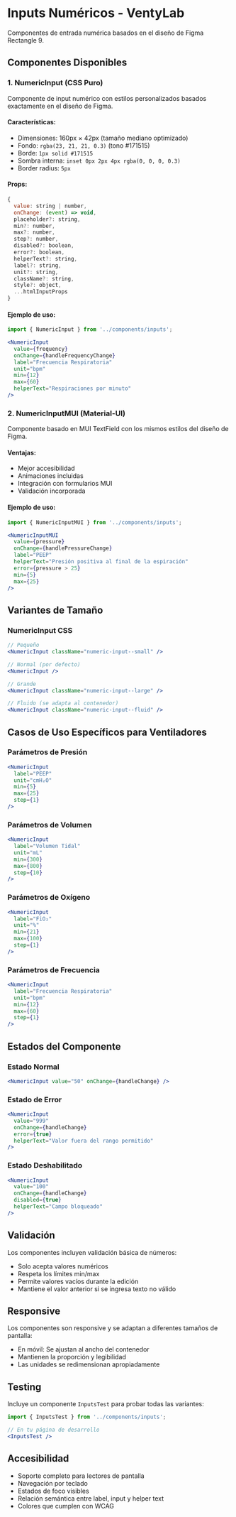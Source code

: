 # Inputs Numéricos - VentyLab

Componentes de entrada numérica basados en el diseño de Figma Rectangle 9.

## Componentes Disponibles

### 1. NumericInput (CSS Puro)
Componente de input numérico con estilos personalizados basados exactamente en el diseño de Figma.

#### Características:
- Dimensiones: 160px × 42px (tamaño mediano optimizado)
- Fondo: `rgba(23, 21, 21, 0.3)` (tono #171515)
- Borde: `1px solid #171515`
- Sombra interna: `inset 0px 2px 4px rgba(0, 0, 0, 0.3)`
- Border radius: `5px`

#### Props:
```jsx
{
  value: string | number,
  onChange: (event) => void,
  placeholder?: string,
  min?: number,
  max?: number,
  step?: number,
  disabled?: boolean,
  error?: boolean,
  helperText?: string,
  label?: string,
  unit?: string,
  className?: string,
  style?: object,
  ...htmlInputProps
}
```

#### Ejemplo de uso:
```jsx
import { NumericInput } from '../components/inputs';

<NumericInput
  value={frequency}
  onChange={handleFrequencyChange}
  label="Frecuencia Respiratoria"
  unit="bpm"
  min={12}
  max={60}
  helperText="Respiraciones por minuto"
/>
```

### 2. NumericInputMUI (Material-UI)
Componente basado en MUI TextField con los mismos estilos del diseño de Figma.

#### Ventajas:
- Mejor accesibilidad
- Animaciones incluidas
- Integración con formularios MUI
- Validación incorporada

#### Ejemplo de uso:
```jsx
import { NumericInputMUI } from '../components/inputs';

<NumericInputMUI
  value={pressure}
  onChange={handlePressureChange}
  label="PEEP"
  helperText="Presión positiva al final de la espiración"
  error={pressure > 25}
  min={5}
  max={25}
/>
```

## Variantes de Tamaño

### NumericInput CSS
```jsx
// Pequeño
<NumericInput className="numeric-input--small" />

// Normal (por defecto)
<NumericInput />

// Grande
<NumericInput className="numeric-input--large" />

// Fluido (se adapta al contenedor)
<NumericInput className="numeric-input--fluid" />
```

## Casos de Uso Específicos para Ventiladores

### Parámetros de Presión
```jsx
<NumericInput
  label="PEEP"
  unit="cmH₂O"
  min={5}
  max={25}
  step={1}
/>
```

### Parámetros de Volumen
```jsx
<NumericInput
  label="Volumen Tidal"
  unit="mL"
  min={300}
  max={800}
  step={10}
/>
```

### Parámetros de Oxígeno
```jsx
<NumericInput
  label="FiO₂"
  unit="%"
  min={21}
  max={100}
  step={1}
/>
```

### Parámetros de Frecuencia
```jsx
<NumericInput
  label="Frecuencia Respiratoria"
  unit="bpm"
  min={12}
  max={60}
  step={1}
/>
```

## Estados del Componente

### Estado Normal
```jsx
<NumericInput value="50" onChange={handleChange} />
```

### Estado de Error
```jsx
<NumericInput 
  value="999" 
  onChange={handleChange}
  error={true}
  helperText="Valor fuera del rango permitido"
/>
```

### Estado Deshabilitado
```jsx
<NumericInput 
  value="100" 
  onChange={handleChange}
  disabled={true}
  helperText="Campo bloqueado"
/>
```

## Validación

Los componentes incluyen validación básica de números:
- Solo acepta valores numéricos
- Respeta los límites min/max
- Permite valores vacíos durante la edición
- Mantiene el valor anterior si se ingresa texto no válido

## Responsive

Los componentes son responsive y se adaptan a diferentes tamaños de pantalla:
- En móvil: Se ajustan al ancho del contenedor
- Mantienen la proporción y legibilidad
- Las unidades se redimensionan apropiadamente

## Testing

Incluye un componente `InputsTest` para probar todas las variantes:

```jsx
import { InputsTest } from '../components/inputs';

// En tu página de desarrollo
<InputsTest />
```

## Accesibilidad

- Soporte completo para lectores de pantalla
- Navegación por teclado
- Estados de foco visibles
- Relación semántica entre label, input y helper text
- Colores que cumplen con WCAG 